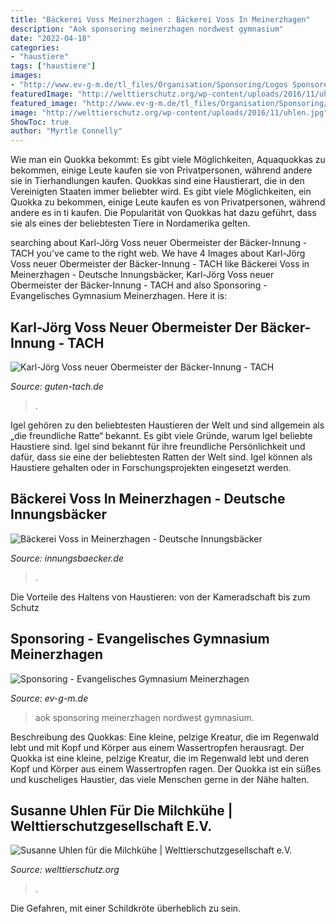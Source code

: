 ```yaml
---
title: "Bäckerei Voss Meinerzhagen : Bäckerei Voss In Meinerzhagen"
description: "Aok sponsoring meinerzhagen nordwest gymnasium"
date: "2022-04-18"
categories:
- "haustiere"
tags: ["haustiere"]
images:
- "http://www.ev-g-m.de/tl_files/Organisation/Sponsoring/Logos Sponsoren/aok-logo_NW_2011.jpg"
featuredImage: "http://welttierschutz.org/wp-content/uploads/2016/11/uhlen.jpg"
featured_image: "http://www.ev-g-m.de/tl_files/Organisation/Sponsoring/Logos Sponsoren/aok-logo_NW_2011.jpg"
image: "http://welttierschutz.org/wp-content/uploads/2016/11/uhlen.jpg"
ShowToc: true
author: "Myrtle Connelly"
---
```



Wie man ein Quokka bekommt: Es gibt viele Möglichkeiten, Aquaquokkas zu bekommen, einige Leute kaufen sie von Privatpersonen, während andere sie in Tierhandlungen kaufen.
Quokkas sind eine Haustierart, die in den Vereinigten Staaten immer beliebter wird. Es gibt viele Möglichkeiten, ein Quokka zu bekommen, einige Leute kaufen es von Privatpersonen, während andere es in ti kaufen. Die Popularität von Quokkas hat dazu geführt, dass sie als eines der beliebtesten Tiere in Nordamerika gelten.

	

		
searching about Karl-Jörg Voss neuer Obermeister der Bäcker-Innung - TACH you've came to the right web. We have 4 Images about Karl-Jörg Voss neuer Obermeister der Bäcker-Innung - TACH like Bäckerei Voss in Meinerzhagen - Deutsche Innungsbäcker, Karl-Jörg Voss neuer Obermeister der Bäcker-Innung - TACH and also Sponsoring - Evangelisches Gymnasium Meinerzhagen. Here it is:
		
    
## Karl-Jörg Voss Neuer Obermeister Der Bäcker-Innung - TACH

<img loading=lazy src="https://guten-tach.de/wp-content/uploads/2019/09/Bäcker-Vorstand-681x436.jpg" onerror="this.onerror=null;this.src='https://tse1.mm.bing.net/th?id=OIP.OE8zxtKFUqxF21dGUlG1jQHaEv&amp;pid=15.1';" alt="Karl-Jörg Voss neuer Obermeister der Bäcker-Innung - TACH">

_Source: guten-tach.de_

>. 

	

Igel gehören zu den beliebtesten Haustieren der Welt und sind allgemein als „die freundliche Ratte“ bekannt.
Es gibt viele Gründe, warum Igel beliebte Haustiere sind. Igel sind bekannt für ihre freundliche Persönlichkeit und dafür, dass sie eine der beliebtesten Ratten der Welt sind. Igel können als Haustiere gehalten oder in Forschungsprojekten eingesetzt werden.

    
## Bäckerei Voss In Meinerzhagen - Deutsche Innungsbäcker

<img loading=lazy src="https://www.innungsbaecker.de/uploads/tx_cosmotogeocode/51.1072_7.64403_15_1_mobile.png" onerror="this.onerror=null;this.src='https://tse2.mm.bing.net/th?id=OIP.Ks4wBjX4WCAhytMe0R0q9AAAAA&amp;pid=15.1';" alt="Bäckerei Voss in Meinerzhagen - Deutsche Innungsbäcker">

_Source: innungsbaecker.de_

>. 

	

Die Vorteile des Haltens von Haustieren: von der Kameradschaft bis zum Schutz

    
## Sponsoring - Evangelisches Gymnasium Meinerzhagen

<img loading=lazy src="http://www.ev-g-m.de/tl_files/Organisation/Sponsoring/Logos Sponsoren/aok-logo_NW_2011.jpg" onerror="this.onerror=null;this.src='https://tse4.mm.bing.net/th?id=OIP.rVQPfC4pIyeM4WBciyz5HgAAAA&amp;pid=15.1';" alt="Sponsoring - Evangelisches Gymnasium Meinerzhagen">

_Source: ev-g-m.de_

>aok sponsoring meinerzhagen nordwest gymnasium. 

	

Beschreibung des Quokkas: Eine kleine, pelzige Kreatur, die im Regenwald lebt und mit Kopf und Körper aus einem Wassertropfen herausragt.
Der Quokka ist eine kleine, pelzige Kreatur, die im Regenwald lebt und deren Kopf und Körper aus einem Wassertropfen ragen. Der Quokka ist ein süßes und kuscheliges Haustier, das viele Menschen gerne in der Nähe halten.

    
## Susanne Uhlen Für Die Milchkühe | Welttierschutzgesellschaft E.V.

<img loading=lazy src="http://welttierschutz.org/wp-content/uploads/2016/11/uhlen.jpg" onerror="this.onerror=null;this.src='https://tse4.mm.bing.net/th?id=OIP.Osk9RuYZuN2GMIq9FiRn8gHaE8&amp;pid=15.1';" alt="Susanne Uhlen für die Milchkühe | Welttierschutzgesellschaft e.V.">

_Source: welttierschutz.org_

>. 

	

Die Gefahren, mit einer Schildkröte überheblich zu sein.


